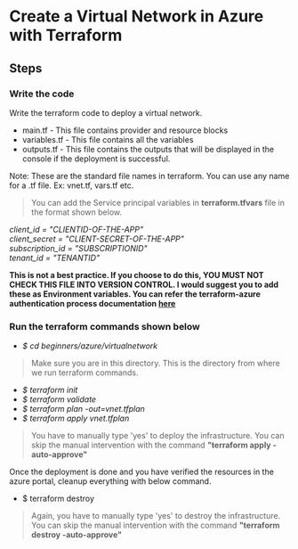 # Create a Virtual Network in Azure with Terraform

## Steps

### Write the code

Write the terraform code to deploy a virtual network.

- main.tf - This file contains provider and resource blocks
- variables.tf - This file contains all the variables
- outputs.tf - This file contains the outputs that will be displayed in the console if the deployment is successful.

Note: These are the standard file names in terraform. You can use any name for a .tf file. Ex: vnet.tf, vars.tf etc.

> You can add the Service principal variables in **terraform.tfvars** file in the format shown below.

*client_id  = "CLIENTID-OF-THE-APP"\
client_secret  = "CLIENT-SECRET-OF-THE-APP"\
subscription_id  = "SUBSCRIPTIONID"\
tenant_id  = "TENANTID"*

**This is not a best practice. If you choose to do this, YOU MUST NOT CHECK THIS FILE INTO VERSION CONTROL. 
I would suggest you to add these as Environment variables. You can refer the terraform-azure authentication process documentation [here](https://www.terraform.io/docs/providers/azurerm/guides/service_principal_client_secret.html)**


### Run the terraform commands shown below 

- *$ cd beginners/azure/virtualnetwork* 

> Make sure you are in this directory. This is the directory from where we run terraform commands.

- *$ terraform init*
- *$ terraform validate*
- *$ terraform plan -out=vnet.tfplan*
- *$ terraform apply vnet.tfplan* 

> You have to manually type 'yes' to deploy the infrastructure. You can skip the manual intervention with the command **"terraform apply -auto-approve"**

Once the deployment is done and you have verified the resources in the azure portal, cleanup everything with below command.

- $ terraform destroy

> Again, you have to manually type 'yes' to destroy the infrastructure. You can skip the manual intervention with the command **"terraform destroy -auto-approve"**



